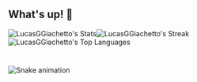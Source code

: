 ## What's up! 👋


![LucasGGiachetto's Stats](https://github-readme-stats.vercel.app/api?username=LucasGGiachetto&theme=vue-dark&show_icons=true&hide_border=false&count_private=true)![LucasGGiachetto's Streak](https://github-readme-streak-stats.herokuapp.com/?user=LucasGGiachetto&theme=vue-dark&hide_border=false)![LucasGGiachetto's Top Languages](https://github-readme-stats.vercel.app/api/top-langs/?username=LucasGGiachetto&theme=vue-dark&show_icons=true&hide_border=false&layout=compact)

###

<br clear="both">

<img src="https://raw.githubusercontent.com/maurodesouza/maurodesouza/output/snake.svg" alt="Snake animation" />

###
